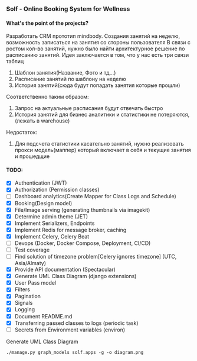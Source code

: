 ### Solf - Online Booking System for Wellness

#### What's the point of the projects?
Разработать CRM прототип mindbody. Создания занятий на неделю, возможность записаться на занятия со стороны пользователя
В связи с ростом кол-во занятий, нужно было найти архитектурное решение по расписанию занятий.
Идея заключается в том, что у нас есть три связи таблиц
1. Шаблон занятия(Название, Фото и тд...)
2. Расписание занятий по шаблону на неделю
3. История занятий(сюда будут попадать занятия которые прошли)

Соответственно таким образом:
1. Запрос на актуальные расписания будут отвечать быстро
2. История занятий для бизнес аналитики и статистики не потеряются, (лежать в warehouse)

Недостаток:
1. Для подсчета статистики касательно занятий, нужно реализовать прокси модель(маппер) который включает в себя и текущие занятия и прошедщие
 


#### TODO:
- [x] Authentication (JWT)
- [x] Authorization (Permission classes)
- [ ] Dashboard analytics(Create Mapper for Class Logs and Schedule)
- [x] Booking(Design model)
- [x] File/Image serving (generating thumbnails via imagekit)
- [x] Determine admin theme (JET)
- [x] Implement Serializers, Endpoints
- [x] Implement Redis for message broker, caching
- [x] Implement Celery, Celery Beat
- [ ] Devops (Docker, Docker Compose, Deployment, CI/CD)
- [ ] Test coverage
- [ ] Find solution of timezone problem[Celery ignores timezone] (UTC, Asia/Almaty)
- [x] Provide API documentation (Spectacular)
- [x] Generate UML Class Diagram (django extensions)
- [x] User Pass model
- [x] Filters
- [x] Pagination
- [x] Signals
- [x] Logging
- [x] Document README.md
- [x] Transferring passed classes to logs (periodic task)
- [ ] Secrets from Environment variables (environ)

Generate UML Class Diagram
```shell script
./manage.py graph_models solf.apps -g -o diagram.png  
```